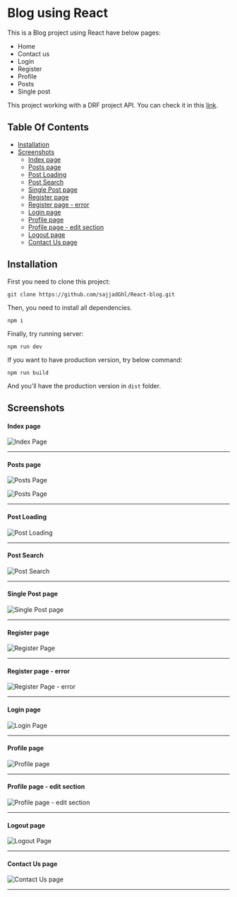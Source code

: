 
# Blog using React

This is a Blog project using React have below pages:
- Home
- Contact us
- Login
- Register
- Profile
- Posts
- Single post

This project working with a DRF project API. You can check it in this [link](https://github.com/sajjadGhl/DRF-Blog).


## Table Of Contents

- [Installation](#installation)
- [Screenshots](#screenshots)
    + [Index page](#--index-page---)
    + [Posts page](#--posts-page---)
    + [Post Loading](#--post-loading---)
    + [Post Search](#--post-search---)
    + [Single Post page](#--single-post-page---)
    + [Register page](#--register-page---)
    + [Register page - error](#--register-page---error---)
    + [Login page](#--login-page---)
    + [Profile page](#--profile-page---)
    + [Profile page - edit section](#--profile-page---edit-section---)
    + [Logout page](#--logout-page---)
    + [Contact Us page](#--contact-us-page---)


## Installation

First you need to clone this project:
```
git clone https://github.com/sajjadGhl/React-blog.git
```

Then, you need to install all dependencies.
```
npm i
```

Finally, try running server:
```
npm run dev
```

If you want to have production version, try below command:
```
npm run build
```
And you'll have the production version in `dist` folder.
 
## Screenshots

#### **Index page**

![Index Page](https://imgurl.ir/uploads/p178954_index.png)

---

#### **Posts page**

![Posts Page](https://imgurl.ir/uploads/b299574_posts-1.png)


![Posts Page](https://imgurl.ir/uploads/q368391_posts-2.png)

---

#### **Post Loading**

![Post Loading](https://imgurl.ir/uploads/t277329_posts-loading.png)

---

#### **Post Search**

![Post Search](https://imgurl.ir/uploads/y494347_posts-search.png)

---

#### **Single Post page**

![Single Post page](https://imgurl.ir/uploads/w437057_SinglePost.png)

---

#### **Register page**

![Register Page](https://imgurl.ir/uploads/p99211_Register-1.png)


---

#### **Register page - error**

![Register Page - error](https://imgurl.ir/uploads/u789882_Register-error.png)


---

#### **Login page**

![Login Page](https://imgurl.ir/uploads/l620954_Login.png)

---

#### **Profile page**

![Profile page](https://imgurl.ir/uploads/p291770_Profile-1.png)

---


#### **Profile page - edit section**

![Profile page - edit section](https://imgurl.ir/uploads/i2614_Profile-2.png)

---

#### **Logout page**

![Logout Page](https://imgurl.ir/uploads/b603635_Logout.png)

---

#### **Contact Us page**

![Contact Us page](https://imgurl.ir/uploads/o053437_Contactus.png)

---


